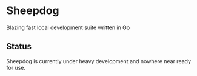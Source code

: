 # Sheepdog
Blazing fast local development suite written in Go

## Status
Sheepdog is currently under heavy development and nowhere near ready for use.